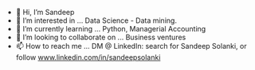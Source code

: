 - 👋 Hi, I’m Sandeep 
- 👀 I’m interested in ... Data Science - Data mining.
- 🌱 I’m currently learning ... Python, Managerial Accounting
- 💞️ I’m looking to collaborate on ... Business ventures
- 📫 How to reach me ... DM @ LinkedIn: search for Sandeep Solanki, or follow www.linkedin.com/in/sandeepsolanki

<!---
manoritesandeep/manoritesandeep is a ✨ special ✨ repository because its `README.md` (this file) appears on your GitHub profile.
You can click the Preview link to take a look at your changes.
--->
